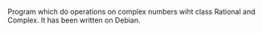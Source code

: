 Program which do operations on complex numbers wiht class Rational and Complex.
It has been written on Debian.
